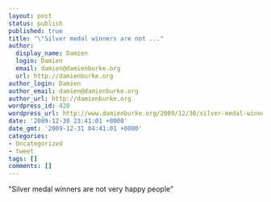 ```yaml
---
layout: post
status: publish
published: true
title: "\"Silver medal winners are not ..."
author:
  display_name: Damien
  login: Damien
  email: damien@damienburke.org
  url: http://damienburke.org
author_login: Damien
author_email: damien@damienburke.org
author_url: http://damienburke.org
wordpress_id: 420
wordpress_url: http://www.damienburke.org/2009/12/30/silver-medal-winners-are-not/
date: '2009-12-30 23:41:01 +0000'
date_gmt: '2009-12-31 04:41:01 +0000'
categories:
- Uncategorized
- tweet
tags: []
comments: []
---
```

<p>"Silver medal winners are not very happy people"</p>
